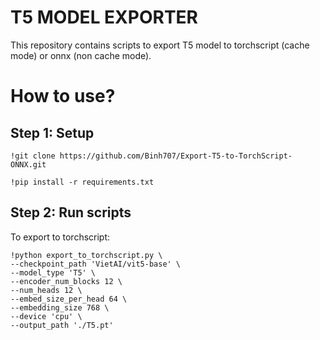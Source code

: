 # T5 MODEL EXPORTER

This repository contains scripts to export T5 model to torchscript (cache mode) or onnx (non cache mode).

# How to use?
## Step 1: Setup
```
!git clone https://github.com/Binh707/Export-T5-to-TorchScript-ONNX.git
```
```
!pip install -r requirements.txt
```

## Step 2: Run scripts
To export to torchscript:
```
!python export_to_torchscript.py \
--checkpoint_path 'VietAI/vit5-base' \
--model_type 'T5' \
--encoder_num_blocks 12 \
--num_heads 12 \
--embed_size_per_head 64 \
--embedding_size 768 \
--device 'cpu' \
--output_path './T5.pt'
```
